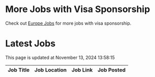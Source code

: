 # More Jobs with Visa Sponsorship

Check out [Europe Jobs](https://github.com/sureshparimi/europejobs#latest-jobs) for more jobs with visa sponsorship.

# Latest Jobs

This page is updated at November 13, 2024 13:58:15

| Job Title | Job Location | Job Link | Job Posted |
| --- | --- | --- | --- |
